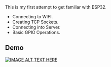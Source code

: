 This is my first attempt to get familiar with ESP32.

<ul>
	<li>Connecting to WIFI.</li>
  <li>Creating TCP Sockets.</li>
  <li>Connecting into Server.</li>
  <li>Basic GPIO Operations.</li>
</ul>


## Demo 
[![IMAGE ALT TEXT HERE](https://img.youtube.com/vi/e898YW4REpU/0.jpg)](https://youtu.be/e898YW4REpU)
